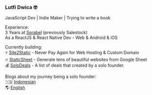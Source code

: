 
### Lutfi Dwica 🤓
JavaScript Dev | Indie Maker | Trying to write a book

Experience:   
3 Years at [Sorabel](https://sorabel.com) (previously Salestock)  
As a ReactJS & React Native Dev - Web & Android & iOS

Currently building:  
⚡ [Site2Static](https://site2static.com) - Never Pay Again for Web Hosting & Custom Domain  
🔥 [StaticSheet](https://staticsheet.com) - Generate tens of beautiful websites from Google Sheet  
💰 [SoloDeals](https://solodeals.xyz) - A list of deals that created by a solo founder.

Blogs about my journey being a solo founder:  
🇮🇩 [Indonesian](https://indo.substack.com)  
🌎 [English](https://solo.substack.com)  
